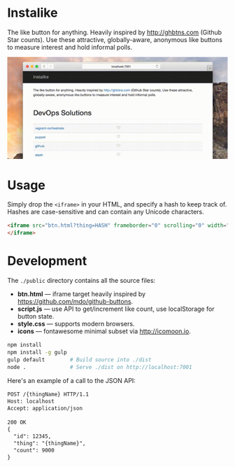 # Instalike

The like button for anything. Heavily inspired by http://ghbtns.com (Github Star counts). Use these attractive, globally-aware, anonymous like buttons to measure interest and hold informal polls.

![preview.gif](preview.gif)


# Usage

Simply drop the `<iframe>` in your HTML, and specify a hash to keep track of. Hashes are case-sensitive and can contain any Unicode characters.

```html
<iframe src="btn.html?thing=HASH" frameborder="0" scrolling="0" width="140px" height="16px">
</iframe>
```


# Development

The `./public` directory contains all the source files:

- **btn.html** — iframe target heavily inspired by https://github.com/mdo/github-buttons.
- **script.js** — use API to get/increment like count, use localStorage for button state.
- **style.css** — supports modern browsers.
- **icons** — fontawesome minimal subset via http://icomoon.io.

```bash
npm install
npm install -g gulp
gulp default        # Build source into ./dist
node .              # Serve ./dist on http://localhost:7001
```

Here's an example of a call to the JSON API:

```
POST /{thingName} HTTP/1.1
Host: localhost
Accept: application/json

200 OK
{
  "id": 12345,
  "thing": "{thingName}",
  "count": 9000
}
```